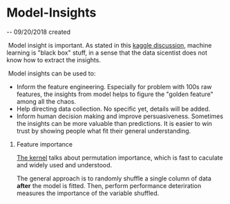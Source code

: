 # Model-Insights

-- 09/20/2018 created



​	Model insight is important. As stated in this [kaggle discussion](https://www.kaggle.com/dansbecker/use-cases-for-model-insights), machine learning is "black box" stuff, in a sense that the data sicentist does not know how to extract the insights.

​	Model insights can be used to:

* Inform the feature engineering. Especially for problem with 100s raw features, the insights from model helps to figure the "golden feature" among all the chaos.
* Help directing data collection. No specific yet, details will be added.
* Inform human decision making and improve persuasiveness. Sometimes the insights can be more valuable than predictions. It is easier to win trust by showing people what fit their general understanding.



1. Feature importance

   [The kernel](https://www.kaggle.com/zehaiwang/permutation-importance/edit) talks about permutation importance, which is fast to caculate and widely used and understood.

   The general approach is to randomly shuffle a single column of data __after__ the model is fitted. Then, perform performance deteriration measures the importance of the variable shuffled. 
